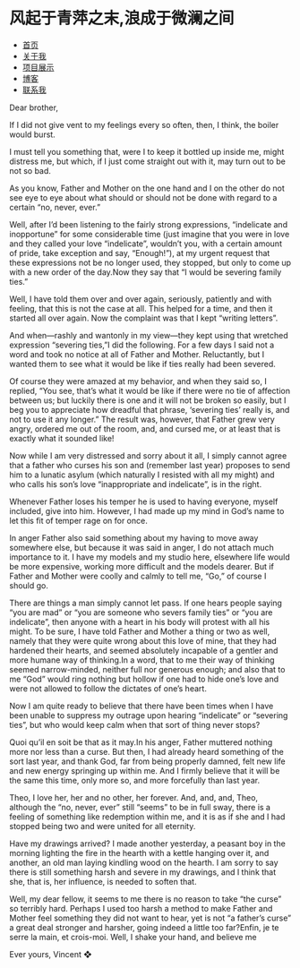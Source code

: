 # 风起于青萍之末,浪成于微澜之间

- [首页](index.md)
- [关于我](about.md)
- [项目展示](projects.md)
- [博客](blog.md)
- [联系我](contact.html)

Dear brother,

If I did not give vent to my feelings every so often, then, I think, the boiler would burst.

I must tell you something that, were I to keep it bottled up inside me, might distress me, but which, if I just come straight out with it, may turn out to be not so bad.

As you know, Father and Mother on the one hand and I on the other do not see eye to eye about what should or should not be done with regard to a certain “no, never, ever.”

Well, after I’d been listening to the fairly strong expressions, “indelicate and inopportune” for some considerable time (just imagine that you were in love and they called your love “indelicate”, wouldn’t you, with a certain amount of pride, take exception and say, “Enough!”), at my urgent request that these expressions not be no longer used, they stopped, but only to come up with a new order of the day.Now they say that “I would be severing family ties.”

Well, I have told them over and over again, seriously, patiently and with feeling, that this is not the case at all. This helped for a time, and then it started all over again. Now the complaint was that I kept “writing letters”.

And when—rashly and wantonly in my view—they kept using that wretched expression “severing ties,”I did the following. For a few days I said not a word and took no notice at all of Father and Mother. Reluctantly, but I wanted them to see what it would be like if ties really had been severed.

Of course they were amazed at my behavior, and when they said so, I replied, “You see, that’s what it would be like if there were no tie of affection between us; but luckily there is one and it will not be broken so easily, but I beg you to appreciate how dreadful that phrase, ‘severing ties’ really is, and not to use it any longer.” The result was, however, that Father grew very angry, ordered me out of the room, and, and cursed me, or at least that is exactly what it sounded like!

Now while I am very distressed and sorry about it all, I simply cannot agree that a father who curses his son and (remember last year) proposes to send him to a lunatic asylum (which naturally I resisted with all my might) and who calls his son’s love “inappropriate and indelicate”, is in the right.

Whenever Father loses his temper he is used to having everyone, myself included, give into him. However, I had made up my mind in God’s name to let this fit of temper rage on for once.

In anger Father also said something about my having to move away somewhere else, but because it was said in anger, I do not attach much importance to it. I have my models and my studio here, elsewhere life would be more expensive, working more difficult and the models dearer. But if Father and Mother were coolly and calmly to tell me, “Go,” of course I should go.

There are things a man simply cannot let pass. If one hears people saying “you are mad” or “you are someone who severs family ties” or “you are indelicate”, then anyone with a heart in his body will protest with all his might. To be sure, I have told Father and Mother a thing or two as well, namely that they were quite wrong about this love of mine, that they had hardened their hearts, and seemed absolutely incapable of a gentler and more humane way of thinking.In a word, that to me their way of thinking seemed narrow-minded, neither full nor generous enough; and also that to me “God” would ring nothing but hollow if one had to hide one’s love and were not allowed to follow the dictates of one’s heart.

Now I am quite ready to believe that there have been times when I have been unable to suppress my outrage upon hearing “indelicate” or “severing ties”, but who would keep calm when that sort of thing never stops?

Quoi qu’il en soit be that as it may.In his anger, Father muttered nothing more nor less than a curse. But then, I had already heard something of the sort last year, and thank God, far from being properly damned, felt new life and new energy springing up within me. And I firmly believe that it will be the same this time, only more so, and more forcefully than last year.

Theo, I love her, her and no other, her forever. And, and, and, Theo, although the “no, never, ever” still “seems” to be in full sway, there is a feeling of something like redemption within me, and it is as if she and I had stopped being two and were united for all eternity. 

Have my drawings arrived? I made another yesterday, a peasant boy in the morning lighting the fire in the hearth with a kettle hanging over it, and another, an old man laying kindling wood on the hearth. I am sorry to say there is still something harsh and severe in my drawings, and I think that she, that is, her influence, is needed to soften that.

Well, my dear fellow, it seems to me there is no reason to take “the curse” so terribly hard. Perhaps I used too harsh a method to make Father and Mother feel something they did not want to hear, yet is not “a father’s curse” a great deal stronger and harsher, going indeed a little too far?Enfin, je te serre la main, et crois-moi. Well, I shake your hand, and believe me

Ever yours, Vincent ❖

